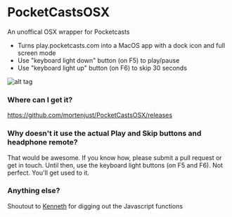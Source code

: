 # PocketCastsOSX
An unoffical OSX wrapper for Pocketcasts

* Turns play.pocketcasts.com into a MacOS app with a dock icon and full screen mode
* Use "keyboard light down" button (on F5) to play/pause
* Use "keyboard light up" button (on F6) to skip 30 seconds

![alt tag](https://raw.githubusercontent.com/mortenjust/PocketCastsOSX/master/Files/screenshot.png)

### Where can I get it? 
https://github.com/mortenjust/PocketCastsOSX/releases

### Why doesn't it use the actual Play and Skip buttons and headphone remote?
That would be awesome. If you know how, please submit a pull request or get in touch. Until then, use the keyboard light buttons (on F5 and F6). Not perfect. You'll get used to it. 

### Anything else?
Shoutout to [Kenneth](http://github.com/auchenberg) for digging out the Javascript functions
